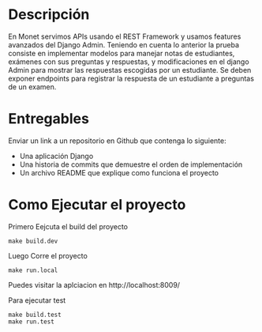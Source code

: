 # Descripción

En Monet servimos APIs usando el REST Framework y usamos features avanzados del Django
Admin.
Teniendo en cuenta lo anterior la prueba consiste en implementar modelos para manejar notas
de estudiantes, exámenes con sus preguntas y respuestas, y modificaciones en el django
Admin para mostrar las respuestas escogidas por un estudiante.
Se deben exponer endpoints para registrar la respuesta de un estudiante a preguntas de un
examen.

# Entregables

Enviar un link a un repositorio en Github que contenga lo siguiente:

- Una aplicación Django
- Una historia de commits que demuestre el orden de implementación
- Un archivo README que explique como funciona el proyecto

# Como Ejecutar el proyecto
Primero Eejcuta el build del proyecto
```
make build.dev
```
Luego Corre el proyecto
```
make run.local
```
Puedes visitar la aplciacion en http://localhost:8009/

Para ejecutar test
```
make build.test
make run.test
```
